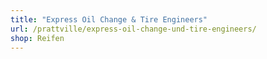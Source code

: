 ```yaml
---
title: "Express Oil Change & Tire Engineers"
url: /prattville/express-oil-change-und-tire-engineers/
shop: Reifen
---
```


